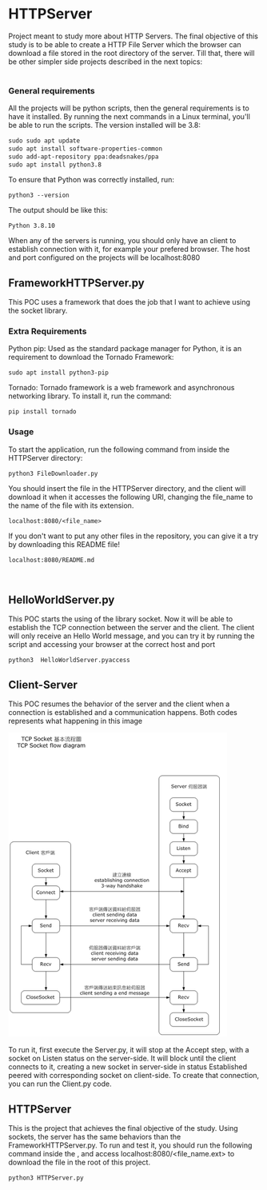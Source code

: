 # HTTPServer
Project meant to study more about HTTP Servers. The final objective of this study is to be able to create a HTTP File Server which the browser can download a file stored in the root directory of the server. Till that, there will be other simpler side projects described in the next topics:
<br /><br />

### General requirements
All the projects will be python scripts, then the general requirements is to have it installed. By running the next commands in a Linux terminal, you'll be able to run the scripts. The version installed will be 3.8:

    sudo sudo apt update
    sudo apt install software-properties-common
    sudo add-apt-repository ppa:deadsnakes/ppa
    sudo apt install python3.8

To ensure that Python was correctly installed, run:

    python3 --version

The output should be like this:

    Python 3.8.10

When any of the servers is running, you should only have an client to establish connection with it, for example your prefered browser. The host and port configured on the projects will be localhost:8080
<br />

## FrameworkHTTPServer.py
This POC uses a framework that does the job that I want to achieve using the socket library.
### Extra Requirements

Python pip: Used as the standard package manager for Python, it is an requirement to download the Tornado Framework:

    sudo apt install python3-pip

Tornado: Tornado framework is a web framework and asynchronous networking library. To install it, run the command:

    pip install tornado

### Usage
To start the application, run the following command from inside the HTTPServer directory:

    python3 FileDownloader.py

You should insert the file in the HTTPServer directory, and the client will download it when it accesses the following URI, changing the file_name to the name of the file with its extension.

    localhost:8080/<file_name>
If you don't want to put any other files in the repository, you can give it a try by downloading this README file!

    localhost:8080/README.md
<br />

## HelloWorldServer.py
This POC starts the using of the library socket. Now it will be able to establish the TCP connection between the server and the client. The client will only receive an Hello World message, and you can try it by running the script and accessing your browser at the correct host and port

    python3  HelloWorldServer.pyaccess


## Client-Server
This POC resumes the behavior of the server and the client when a connection is established and a communication happens. Both codes represents what happening in this image

![plot](./TCPSocket.png)

To run it, first execute the Server.py, it will stop at the Accept step, with a socket on Listen status on the server-side. It will block until the client connects to it, creating a new socket in server-side in status Established peered with corresponding socket on client-side. To create that connection, you can run the Client.py code.

## HTTPServer
This is the project that achieves the final objective of the study. Using sockets, the server has the same behaviors than the FrameworkHTTPServer.py. To run and test it, you should run the following command inside the , and access localhost:8080/<file_name.ext> to download the file in the root of this project.

```
python3 HTTPServer.py
```